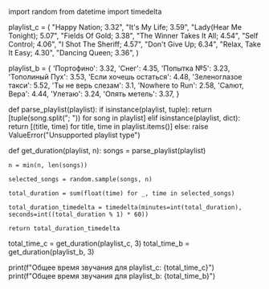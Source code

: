 import random
from datetime import timedelta

playlist_c = (
"Happy Nation; 3.32",
"It's My Life; 3.59",
"Lady(Hear Me Tonight); 5.07",
"Fields Of Gold; 3.38",
"The Winner Takes It All; 4.54",
"Self Control; 4.06",
"I Shot The Sheriff; 4.57",
"Don't Give Up; 6.34",
"Relax, Take It Easy; 4.30",
"Dancing Queen; 3.36",
)

playlist_b = {
'Портофино': 3.32,
'Снег': 4.35,
'Попытка №5': 3.23,
'Тополиный Пух': 3.53,
'Если хочешь остаться': 4.48,
'Зеленоглазое такси': 5.52,
'Ты не верь слезам': 3.1,
'Nowhere to Run': 2.58,
'Салют, Вера': 4.44,
'Улетаю': 3.24,
'Опять метель': 3.37,
}

def parse_playlist(playlist):
    if isinstance(playlist, tuple):
        return [tuple(song.split("; ")) for song in playlist]
    elif isinstance(playlist, dict):
        return [(title, time) for title, time in playlist.items()]
    else:
        raise ValueError("Unsupported playlist type")

def get_duration(playlist, n):
    songs = parse_playlist(playlist)
    
    n = min(n, len(songs))
    
    selected_songs = random.sample(songs, n)
    
    total_duration = sum(float(time) for _, time in selected_songs)
    
    total_duration_timedelta = timedelta(minutes=int(total_duration), seconds=int((total_duration % 1) * 60))
    
    return total_duration_timedelta

total_time_c = get_duration(playlist_c, 3)
total_time_b = get_duration(playlist_b, 3)

print(f"Общее время звучания для playlist_c: {total_time_c}")
print(f"Общее время звучания для playlist_b: {total_time_b}")
